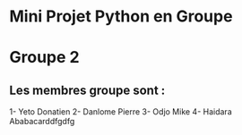 # Mini Projet Python en Groupe
# Groupe 2
## Les membres groupe sont :
1- Yeto Donatien
2- Danlome Pierre
3- Odjo Mike
4- Haidara Ababacarddfgdfg

